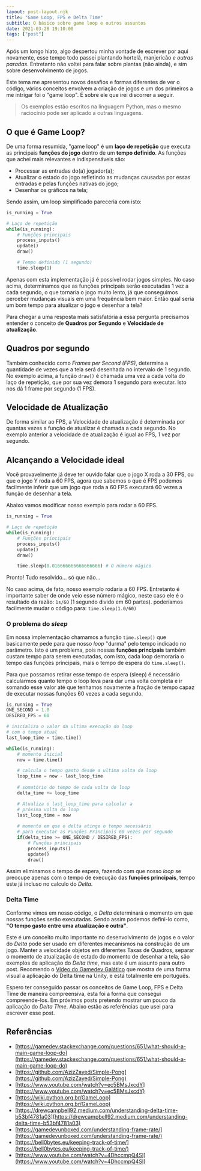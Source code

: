 ```yaml
---
layout: post-layout.njk
title: "Game Loop, FPS e Delta Time"
subtitle: O básico sobre game loop e outros assuntos
date: 2021-03-28 19:10:00
tags: ["post"]
---
```


Após um longo hiato, algo despertou minha vontade de escrever por aqui
novamente, esse tempo todo passei plantando hortelã, manjericão _e outras paradas_.
Entretanto não voltei para falar sobre plantas (não ainda), e sim sobre
desenvolvimento de jogos.

Este tema me apresentou novos desafios e formas diferentes de ver o código,
vários conceitos envolvem a criação de jogos e um dos primeiros a me intrigar
foi o "game loop". É sobre ele que irei discorrer a seguir.

> Os exemplos estão escritos na linguagem Python, mas o mesmo raciocínio pode ser aplicado a outras linguagens. 

## O que é Game Loop?

De uma forma resumida, "game loop" é um **laço de repetição** que executa as principais **funções do jogo** dentro de um **tempo definido**. As funções que achei mais relevantes e indispensáveis são:

- Processar as entradas do(a) jogador(a);
- Atualizar o estado do jogo refletindo as mudanças causadas por essas entradas e pelas funções nativas do jogo;
- Desenhar os gráficos na tela;

Sendo assim, um loop simplificado pareceria com isto:

```python
is_running = True

# Laço de repetição
while(is_running):
    # Funções principais
    process_inputs()
    update()
    draw()

    # Tempo definido (1 segundo)
    time.sleep(1)
```

Apenas com esta implementação já é possível rodar jogos simples. No caso acima, determinamos que as funções principais serão executadas 1 vez a cada segundo, o que tornaria o jogo muito lento, já que conseguimos perceber mudanças visuais em uma frequência bem maior. Então qual seria um bom tempo para atualizar o jogo e desenhar a tela?

Para chegar a uma resposta mais satisfatória a essa pergunta precisamos entender o conceito de **Quadros por Segundo** e **Velocidade de atualização**.

## Quadros por segundo

Também conhecido como _Frames per Second (FPS)_, determina a quantidade de vezes que a tela será desenhada no intervalo de 1 segundo. No exemplo acima, a função `draw()` é chamada uma vez a cada volta do laço de repetição, que por sua vez demora 1 segundo para executar. Isto nos dá 1 frame por segundo (1 FPS).

## Velocidade de Atualização

De forma similar ao FPS, a Velocidade de atualização é determinada por quantas vezes a função de atualizar é chamada a cada segundo. No exemplo anterior a velocidade de atualização é igual ao FPS, 1 vez por segundo.

## Alcançando a Velocidade ideal

Você provavelmente já deve ter ouvido falar que o jogo X roda a 30 FPS, ou que o jogo Y roda a 60 FPS, agora que sabemos o que é FPS podemos facilmente inferir que um jogo que roda a 60 FPS executará 60 vezes a função de desenhar a tela.

Abaixo vamos modificar nosso exemplo para rodar a 60 FPS.

```python
is_running = True

# Laço de repetição
while(is_running):
    # Funções principais
    process_inputs()
    update()
    draw()

    time.sleep(0.016666666666666666) # O número mágico
```

Pronto! Tudo resolvido... só que não...

No caso acima, de fato, nosso exemplo rodaria a 60 FPS. Entretanto é importante saber de onde veio esse número mágico, neste caso ele é o resultado da razão: `1s/60` (1 segundo divido em 60 partes). poderíamos facilmente mudar o código para: `time.sleep(1.0/60)`

### O problema do _sleep_

Em nossa implementação chamamos a função `time.sleep()` que basicamente pede para que nosso _loop_ "durma" pelo tempo indicado no parâmetro. Isto é um problema, pois nossas **funções principais** também custam tempo para serem executadas, com isto, cada loop demoraria o tempo das funções principais, mais o tempo de espera do `time.sleep()`.

Para que possamos retirar esse tempo de espera (sleep) é necessário calcularmos quanto tempo o loop leva para dar uma volta completa e ir somando esse valor até que tenhamos novamente a fração de tempo capaz de executar nossas funções 60 vezes a cada segundo.

```python
is_running = True
ONE_SECOND = 1.0
DESIRED_FPS = 60

# inicializa o valor da ultima execução do loop 
# com o tempo atual
last_loop_time = time.time()

while(is_running):
    # momento inicial
    now = time.time()

    # calcula o tempo gasto desde a ultima volta do loop
    loop_time = now - last_loop_time
    
    # somatório do tempo de cada volta do loop
    delta_time += loop_time

    # Atualiza o last_loop_time para calcular a 
    # próxima volta do loop
    last_loop_time = now
    
    # momento em que o delta atinge o tempo necessário
    # para executar as Funções Principais 60 vezes por segundo
    if(delta_time >= ONE_SECOND / DESIRED_FPS):
        # Funções principais
        process_inputs()
        update()
        draw()
```

Assim eliminamos o tempo de espera, fazendo com que nosso _loop_ se preocupe apenas com o tempo de execução das **funções principais**, tempo este já incluso no calculo do _Delta_.

### Delta Time

Conforme vimos em nosso código, o _Delta_ determinará o momento em que nossas funções serão executadas. Sendo assim podemos defini-lo como, **"O tempo gasto entre uma atualização e outra"**. 

Este é um conceito muito importante no desenvolvimento de jogos e o valor do _Delta_ pode ser usado em diferentes mecanismos na construção de um jogo. Manter a velocidade objetos em diferentes Taxas de Quadros, separar o momento de atualização de estado do momento de desenhar a tela, são exemplos de aplicação do _Delta time_, mas este é um assunto para outro post. Recomendo o [Vídeo do Gamedev Galático](https://www.youtube.com/watch?v=4DhccmpQ4SI) que mostra de uma forma visual a aplicação do Delta time na Unity, e está totalmente em português.

Espero ter conseguido passar os conceitos de Game Loop, FPS e Delta Time de maneira compreensiva, esta foi a forma que consegui compreende-los. Em próximos posts pretendo mostrar um pouco da aplicação do _Delta TIme_. Abaixo estão as referências que usei para escrever esse post.

## Referências

- [https://gamedev.stackexchange.com/questions/651/what-should-a-main-game-loop-do](https://gamedev.stackexchange.com/questions/651/what-should-a-main-game-loop-do)
- [https://github.com/AzizZayed/Simple-Pong](https://github.com/AzizZayed/Simple-Pong)
- [https://www.youtube.com/watch?v=ec5BMsJxcdY](https://www.youtube.com/watch?v=ec5BMsJxcdY)
- [https://wiki.python.org.br/GameLoop](https://wiki.python.org.br/GameLoop)
- [https://drewcampbell92.medium.com/understanding-delta-time-b53bf4781a03](https://drewcampbell92.medium.com/understanding-delta-time-b53bf4781a03)
- [https://gamedevunboxed.com/understanding-frame-rate/](https://gamedevunboxed.com/understanding-frame-rate/)
- [https://bell0bytes.eu/keeping-track-of-time/](https://bell0bytes.eu/keeping-track-of-time/)
- [https://www.youtube.com/watch?v=4DhccmpQ4SI](https://www.youtube.com/watch?v=4DhccmpQ4SI)
